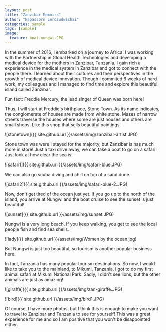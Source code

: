 ```yaml
---
layout: post
title: "Zanzibar Memoirs"
author: "Napassorn Lerdsudwichai"
categories: sample
tags: [sample]
image:
  feature: boat-nungwi.JPG
---
```


In the summer of 2016, I embarked on a journey to Africa. I was working with the Partnership in Global Health Technologies and 
developing a medical device for the mothers in [Zanzibar](https://www.google.com/maps/place/Zanzibar+City,+Tanzania/@-6.1659166,38.9224895,10z/data=!4m5!3m4!1s0x185cd0f3391d3d41:0xdbc20333cc5e4ad5!8m2!3d-6.165917!4d39.202641),
Tanzania. I gain rich a experience in the medical system in Zanzibar and got to connect with the people there. I learned about 
their cultures and their perspectives in the growth of medical device innovation. Though I commited 6 weeks of hard work, my 
colleagues and I managed to find time and explore this beautiful island called Zanzibar.  

Fun fact: Freddie Mercury, the lead singer of Queen was born here!  

Thus, I will start at Freddie's birthplace, Stone Town. As its name indicates, the conglomerate of houses are made from white stone. Mazes
of narrow streets traverse the houses where some are just houses and others are small shops. Like this shop that sells beautiful paintings.

![stonetown]({{ site.github.url }}/assets/img/zanzibar-artist.JPG) 

Stone town was were I stayed for the majority, but Zanzibar is has much more in store! Just a taxi drive away, we can take a boat to
go on a safari! Just look at how clear the sea is!

![safari1]({{ site.github.url }}/assets/img/safari-blue.JPG)

We can also go scuba diving and chill on top of a sand dune.  

![safari2]({{ site.github.url }}/assets/img/safari-blue-2.JPG)

Now, don't get tired of the ocean just yet. If you go up to the north of the island, you arrive at Nungwi and the boat cruise to see the
sunset is just beautiful!

![sunset]({{ site.github.url }}/assets/img/sunset.JPG)

Nungwi is a very long beach. If you keep walking, you get to see the local people fish and find sea shells.

![lady]({{ site.github.url }}/assets/img/Women by the ocean.jpg)

But Nungwi is just too beautiful, so tourism is another popular business here.  

In fact, Tanzania has many popular tourism destinations. So now, I would like to take you to the mainland, to Mikumi, Tanzania. I got to
do my first animal safari at Mikumi National Park. Sadly, I didn't see lions, but the other animals are just as amazing!

![giraffe]({{ site.github.url }}/assets/img/zan-giraffe.JPG)

![bird]({{ site.github.url }}/assets/img/bird1.JPG)

Of course, I have more photos, but I think this is enough to make you want to travel to Zanzibar and Tanzania to see for yourself! This
was a great experience for me and so I am positive that you won't be disappointed either.
